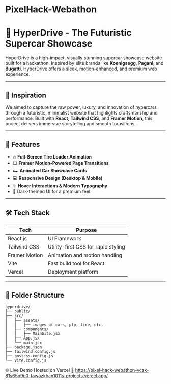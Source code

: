 # PixelHack-Webathon

# 🚗 HyperDrive - The Futuristic Supercar Showcase

HyperDrive is a high-impact, visually stunning supercar showcase website built for a hackathon. Inspired by elite brands like **Koenigsegg**, **Pagani**, and **Bugatti**, HyperDrive offers a sleek, motion-enhanced, and premium web experience.


---

## 🧠 Inspiration

We aimed to capture the raw power, luxury, and innovation of hypercars through a futuristic, minimalist website that highlights craftsmanship and performance. Built with **React**, **Tailwind CSS**, and **Framer Motion**, this project delivers immersive storytelling and smooth transitions.

---

## 🚀 Features

- 🔥 **Full-Screen Tire Loader Animation**
- 🎞️ **Framer Motion-Powered Page Transitions**
- 🏎️ **Animated Car Showcase Cards**
- 💻 **Responsive Design (Desktop & Mobile)**
- ✨ **Hover Interactions & Modern Typography**
- 🌙 Dark-themed UI for a premium feel

---

## 🛠️ Tech Stack

| Tech             | Purpose                                |
|------------------|----------------------------------------|
| React.js         | UI Framework                           |
| Tailwind CSS     | Utility-first CSS for rapid styling    |
| Framer Motion    | Animation and motion handling          |
| Vite             | Fast build tool for React              |
| Vercel           | Deployment platform                    |

---

## 📁 Folder Structure

```plaintext
hyperdrive/
├── public/
├── src/
│   ├── assets/
│   │   ├── images of cars, pfp, tire, etc.
│   ├── components/
│   │   ├── MainSite.jsx
│   ├── App.jsx
│   └── main.jsx
├── package.json
├── tailwind.config.js
├── postcss.config.js
└── vite.config.js
```

🌐 Live Demo
Hosted on Vercel
🔗 https://pixel-hack-webathon-yczk-81s65o9u0-fawazkhan1011s-projects.vercel.app/
